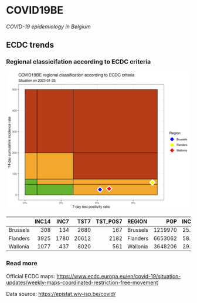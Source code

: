 
# COVID19BE

*COVID-19 epidemiology in Belgium*

## ECDC trends

### Regional classicifation according to ECDC criteria

![](COVID9BE-ecdc-trend.png)

|          | INC14 | INC7 |  TST7 | TST\_POS7 | REGION   |     POP | INC14\_RT |       PR7 |          GR |
| :------- | ----: | ---: | ----: | --------: | :------- | ------: | --------: | --------: | ----------: |
| Brussels |   308 |  134 |  2680 |       167 | Brussels | 1219970 |  25.24652 | 0.0623134 | \-0.2298851 |
| Flanders |  3925 | 1780 | 20612 |      2182 | Flanders | 6653062 |  58.99539 | 0.1058607 | \-0.1701632 |
| Wallonia |  1077 |  437 |  8020 |       561 | Wallonia | 3648206 |  29.52136 | 0.0699501 | \-0.3171875 |

### Read more

Official ECDC maps:
<https://www.ecdc.europa.eu/en/covid-19/situation-updates/weekly-maps-coordinated-restriction-free-movement>

Data source: <https://epistat.wiv-isp.be/covid/>
